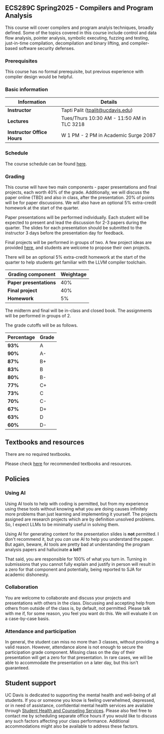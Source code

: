 ## ECS289C Spring2025 - Compilers and Program Analysis 

This course will cover compilers and program analyis techniques, broadly defined. Some of the topics covered in this course include control and data flow analysis, 
pointer analysis, symbolic executing, fuzzing and testing, just-in-time compilation, decompilation and binary lifting, and compiler-based software security defenses.

### Prerequisites

This course has no formal prerequisite, but previous experience with compiler design would be helpful.

### Basic information

| **Information**          | **Details**                                                                 |
|----------------------|---------------------------------------------------------------------------------|
| **Instructor**      | Tapti Palit (tpalit@ucdavis.edu)                                                 |
| **Lectures**        | Tues/Thurs 10:30 AM - 11:50 AM in TLC 3218              |
| **Instructor Office Hours**    | W 1 PM - 2 PM in Academic Surge 2087                   |

### Schedule

The course schedule can be found [here](Schedule.md). 

### Grading

This course will have two main components - paper presentations and final projects, each worth 40% of the grade. 
Additionally, we will discuss the paper online (TBD) and also in class, after the presentation. 20% of points will be for paper discussions.
We will also have an optional 5% extra-credit homework at the start of the quarter.

Paper presentations will be
performed individually. Each student will be expected to present and lead the discussion for 2-3 papers during the quarter.
The slides for each presentation should be submitted to the instructor 3 days before the presentation day for feedback. 

Final projects will be performed in groups of two. A few project ideas are provided [here](Projects.md), and students 
are welcome to propose their own projects.

There will be an optional 5% extra-credit homework at the start of the quarter to help students get familiar with the LLVM compiler toolchain.


| **Grading component**          | **Weightage**                                                                 |
|----------------------|---------------------------------------------------------------------------------|
| **Paper presentations**  | 40%              |
| **Final project**        | 40%              |
| **Homework**      | 5%                      |

The midterm and final will be in-class and closed book. The assignments will be performed in groups of 2.

The grade cutoffs will be as follows.  

| **Percentage**          | **Grade**                                                                 |
|----------------------|---------------------------------------------------------------------------------|
| **93%**      | A                     |
| **90%**      | A-                     |
| **87%**      | B+                     |
| **83%**      | B                     |
| **80%**      | B-                     |
| **77%**      | C+                     |
| **73%**      | C                     |
| **70%**      | C-                    |
| **67%**      | D+                    |
| **63%**      | D                     |
| **60%**      | D-                    |

## Textbooks and resources

There are no required textbooks. 

Please check [here](Resources.md) for recommended textbooks and resources.

## Policies

### Using AI
Using AI tools to help with coding is permitted, but from my experience using these tools without knowing what you are doing causes infinitely more problems than just learning and implementing it yourself. The projects assigned are research projects which are by 
definition unsolved problems. So, I expect LLMs to be minimally useful in solving them. 

Using AI for generating content for the presentation slides is **not** permitted. I don't recommend it, but you _can_ use AI to help you understand the paper. But again, beware, AI tools are pretty bad at understanding the program analysis papers and hallucinate **a lot!!** 

That said, you are responsible for 100% of what you turn in. Turning in submissions that you cannot fully explain and justify in person will result in a zero for that component and potentially, being reported to SJA for academic dishonesty. 

### Collaboration

You are welcome to collaborate and discuss your projects and presentations with others in the class. Discussing and accepting help from others from outside of the class is, by default, not permitted. Please talk with me if, for some reason, you feel you want do this. We will evaluate it on a case-by-case basis.

### Attendance and participation

In general, the student can miss no more than 3 classes, without providing a valid reason. However, attendance alone is not enough to secure the participation grade component. Missing class on the day of their presentation will get a zero for that presentation. In rare cases, we will be able to accommodate the presentation on a later day, but this isn't guaranteed.

## Student support

UC Davis is dedicated to supporting the mental health and well-being of all students. 
If you or someone you know is feeling overwhelmed, depressed, or in need of assistance, confidential mental health services are available through [Student Health and Counseling Services](https://shcs.ucdavis.edu/).
Please also feel free to contact me by scheduling separate office hours if you would like to discuss any such factors affecting your class performance. Additional accommodations might also be available to address these factors.






